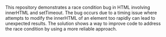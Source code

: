 This repository demonstrates a race condition bug in HTML involving innerHTML and setTimeout.  The bug occurs due to a timing issue where attempts to modify the innerHTML of an element too rapidly can lead to unexpected results. The solution shows a way to improve code to address the race condition by using a more reliable approach.